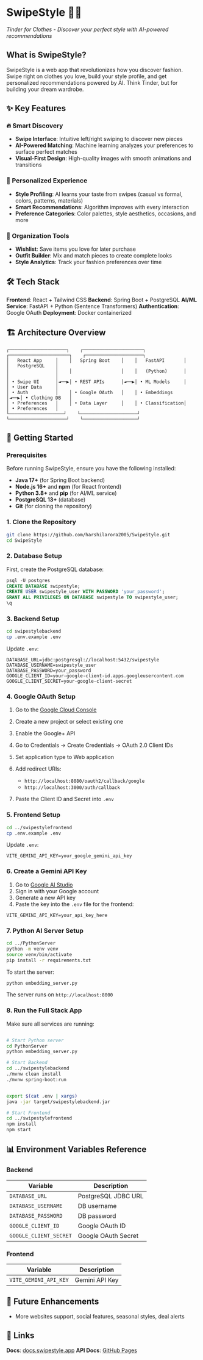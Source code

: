 # SwipeStyle 👗✨

*Tinder for Clothes - Discover your perfect style with AI-powered recommendations*

## What is SwipeStyle?

SwipeStyle is a web app that revolutionizes how you discover fashion. Swipe right on clothes you love, build your style profile, and get personalized recommendations powered by AI. Think Tinder, but for building your dream wardrobe.

## ✨ Key Features

### 🔥 Smart Discovery

* **Swipe Interface**: Intuitive left/right swiping to discover new pieces
* **AI-Powered Matching**: Machine learning analyzes your preferences to surface perfect matches
* **Visual-First Design**: High-quality images with smooth animations and transitions

### 🎯 Personalized Experience

* **Style Profiling**: AI learns your taste from swipes (casual vs formal, colors, patterns, materials)
* **Smart Recommendations**: Algorithm improves with every interaction
* **Preference Categories**: Color palettes, style aesthetics, occasions, and more

### 💫 Organization Tools

* **Wishlist**: Save items you love for later purchase
* **Outfit Builder**: Mix and match pieces to create complete looks
* **Style Analytics**: Track your fashion preferences over time

## 🛠 Tech Stack

**Frontend**: React + Tailwind CSS
**Backend**: Spring Boot + PostgreSQL
**AI/ML Service**: FastAPI + Python (Sentence Transformers)
**Authentication**: Google OAuth
**Deployment**: Docker containerized

## 🏗 Architecture Overview

```
┌─────────────────────┐    ┌──────────────────────┐    ┌──────────────────────┐    ┌─────────────────────┐
│   React App     │    │   Spring Boot    │    │   FastAPI       │    │   PostgreSQL    │
│                 │    │                  │    │   (Python)      │    │                 │
│ • Swipe UI      │◄──▶│ • REST APIs      │◄──▶│ • ML Models     │    │ • User Data     │
│ • Auth          │    │ • Google OAuth   │    │ • Embeddings    │◄──▶│ • Clothing DB   │
│ • Preferences   │    │ • Data Layer     │    │ • Classification│    │ • Preferences   │
└────────────────────┘    └─────────────────────┘    └─────────────────────┘    └────────────────────┘
```

## 🚀 Getting Started

### Prerequisites

Before running SwipeStyle, ensure you have the following installed:

* **Java 17+** (for Spring Boot backend)
* **Node.js 16+** and **npm** (for React frontend)
* **Python 3.8+** and **pip** (for AI/ML service)
* **PostgreSQL 13+** (database)
* **Git** (for cloning the repository)

### 1. Clone the Repository

```bash
git clone https://github.com/harshilarora2005/SwipeStyle.git
cd SwipeStyle
```

### 2. Database Setup

First, create the PostgreSQL database:

```sql
psql -U postgres
CREATE DATABASE swipestyle;
CREATE USER swipestyle_user WITH PASSWORD 'your_password';
GRANT ALL PRIVILEGES ON DATABASE swipestyle TO swipestyle_user;
\q
```

### 3. Backend Setup

```bash
cd swipestylebackend
cp .env.example .env
```

Update `.env`:

```env
DATABASE_URL=jdbc:postgresql://localhost:5432/swipestyle
DATABASE_USERNAME=swipestyle_user
DATABASE_PASSWORD=your_password
GOOGLE_CLIENT_ID=your-google-client-id.apps.googleusercontent.com
GOOGLE_CLIENT_SECRET=your-google-client-secret
```

### 4. Google OAuth Setup

1. Go to the [Google Cloud Console](https://console.cloud.google.com/)
2. Create a new project or select existing one
3. Enable the Google+ API
4. Go to Credentials → Create Credentials → OAuth 2.0 Client IDs
5. Set application type to Web application
6. Add redirect URIs:

   * `http://localhost:8080/oauth2/callback/google`
   * `http://localhost:3000/auth/callback`
7. Paste the Client ID and Secret into `.env`

### 5. Frontend Setup

```bash
cd ../swipestylefrontend
cp .env.example .env
```

Update `.env`:

```env
VITE_GEMINI_API_KEY=your_google_gemini_api_key
```

### 6. Create a Gemini API Key

1. Go to [Google AI Studio](https://makersuite.google.com/app/apikey)
2. Sign in with your Google account
3. Generate a new API key
4. Paste the key into the `.env` file for the frontend:

```env
VITE_GEMINI_API_KEY=your_api_key_here
```

### 7. Python AI Server Setup

```bash
cd ../PythonServer
python -m venv venv
source venv/bin/activate
pip install -r requirements.txt
```

To start the server:

```bash
python embedding_server.py
```

The server runs on `http://localhost:8000`

### 8. Run the Full Stack App

Make sure all services are running:

```bash

# Start Python server
cd PythonServer
python embedding_server.py

# Start Backend
cd ../swipestylebackend
./mvnw clean install
./mvnw spring-boot:run


export $(cat .env | xargs)  
java -jar target/swipestylebackend.jar

# Start Frontend
cd ../swipestylefrontend
npm install
npm start
```

## 📊 Environment Variables Reference

### Backend

| Variable               | Description         |
| ---------------------- | ------------------- |
| `DATABASE_URL`         | PostgreSQL JDBC URL |
| `DATABASE_USERNAME`    | DB username         |
| `DATABASE_PASSWORD`    | DB password         |
| `GOOGLE_CLIENT_ID`     | Google OAuth ID     |
| `GOOGLE_CLIENT_SECRET` | Google OAuth Secret |

### Frontend

| Variable              | Description    |
| --------------------- | -------------- |
| `VITE_GEMINI_API_KEY` | Gemini API Key |


## 🚀 Future Enhancements

* More websites support, social features, seasonal styles, deal alerts


## 🔗 Links

**Docs**: [docs.swipestyle.app](https://docs.swipestyle.app)
**API Docs**: [GitHub Pages](https://harshilarora2005.github.io/SwipeStyle/)

